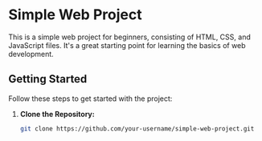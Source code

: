 # Simple Web Project

This is a simple web project for beginners, consisting of HTML, CSS, and JavaScript files. It's a great starting point for learning the basics of web development.

## Getting Started

Follow these steps to get started with the project:

1. **Clone the Repository:**
    ```bash
    git clone https://github.com/your-username/simple-web-project.git
    ```
